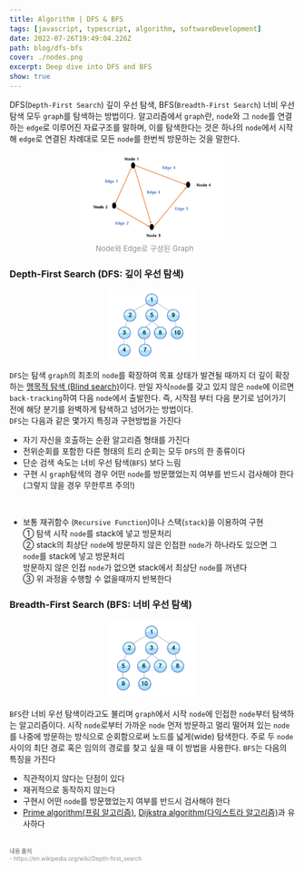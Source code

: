 ```yaml
---
title: Algorithm | DFS & BFS
tags: [javascript, typescript, algorithm, softwareDevelopment]
date: 2022-07-26T19:49:04.226Z
path: blog/dfs-bfs
cover: ./nodes.png
excerpt: Deep dive into DFS and BFS
show: true
---
```


DFS(`Depth-First Search`) 깊이 우선 탐색, BFS(`Breadth-First Search`) 너비 우선 탐색 모두 `graph`를 탐색하는 방법이다. 알고리즘에서 `graph`란, `node`와 그 `node`를 연결하는 `edge`로 이루어진 자료구조를 말하며, 이를 탐색한다는 것은 하나의 `node`에서 시작해 `edge`로 연결된 차례대로 모든 `node`를 한번씩 방문하는 것을 말한다.
<div style="width: 50%;margin-bottom: 15px; margin-left:auto; margin-right: auto;">
<img src="./nodeAndEdge.png"/>
<div style="width:200px;margin-left:auto; margin-right: auto;font-size:13px; color:#8b9196">Node와 Edge로 구성된 Graph</div>
</div>

### Depth-First Search (DFS: 깊이 우선 탐색)
<div style="width:30%;margin-bottom: 15px; margin-left:auto; margin-right: auto;">
<img src="./dfs.png"/>
</div>

`DFS`는 탐색 `graph`의 최초의 `node`를 확장하여 목표 상태가 발견될 때까지 더 깊이 확장하는 <a href='https://ko.wikipedia.org/wiki/%EB%A7%B9%EB%AA%A9%EC%A0%81_%ED%83%90%EC%83%89' target='_blank' rel='noopener noreferer'>맹목적 탐색 (Blind search)</a>이다. 만일 자식`node`를 갖고 있지 않은 `node`에 이르면 `back-tracking`하여 다음 `node`에서 출발한다. 즉, 시작점 부터 다음 분기로 넘어가기 전에 해당 분기를 완벽하게 탐색하고 넘어가는 방법이다.  
`DFS`는 다음과 같은 몇가지 특징과 구현방법을 가진다   

- 자기 자신을 호출하는 순환 알고리즘 형태를 가진다
- 전위순회를 포함한 다른 형태의 트리 순회는 모두 `DFS`의 한 종류이다
- 단순 검색 속도는 너비 우선 탐색(`BFS`) 보다 느림
- 구현 시 `graph`탐색의 경우 어떤 `node`를 방문했었는지 여부를 반드시 검사해야 한다 (그렇지 않을 경우 무한루프 주의!)

<br/>

- 보통 재귀함수 (`Recursive Function`)이나 스택(`stack`)을 이용하여 구현  
  ① 탐색 시작 `node`를 stack에 넣고 방문처리  
  ② stack의 최상단 `node`에 방문하지 않은 인접한 `node`가 하나라도 있으면 그 `node`를 stack에 넣고 방문처리  
    방문하지 않은 인접 `node`가 없으면 stack에서 최상단 `node`를 꺼낸다  
  ③ 위 과정을 수행할 수 없을때까지 반복한다

### Breadth-First Search (BFS: 너비 우선 탐색)
<div style="width: 30%;margin-bottom: 15px; margin-left:auto; margin-right: auto;">
<img src="./bfs.png"/>
</div>

`BFS`란 너비 우선 탐색이라고도 불리며 `graph`에서 시작 `node`에 인접한 `node`부터 탐색하는 알고리즘이다. 시작 `node`로부터 가까운 `node` 먼저 방문하고 멀리 떨어져 있는 `node`를 나중에 방문하는 방식으로 순회함으로써 노드를 넓게(wide) 탐색한다. 주로 두 `node` 사이의 최단 경로 혹은 임의의 경로를 찾고 싶을 때 이 방법을 사용한다.
`BFS`는 다음의 특징을 가진다

- 직관적이지 않다는 단점이 있다 
- 재귀적으로 동작하지 않는다
- 구현시 어떤 `node`를 방문했었는지 여부를 반드시 검사해야 한다
- <a href='https://ko.wikipedia.org/wiki/%ED%94%84%EB%A6%BC_%EC%95%8C%EA%B3%A0%EB%A6%AC%EC%A6%98' target='_blank' rel='noopener noreferer'>Prime algorithm(프림 알고리즘)</a>,  <a href='https://ko.wikipedia.org/wiki/%EB%8D%B0%EC%9D%B4%ED%81%AC%EC%8A%A4%ED%8A%B8%EB%9D%BC_%EC%95%8C%EA%B3%A0%EB%A6%AC%EC%A6%98' target='_blank' rel='noopener noreferer'>Dijkstra algorithm(다익스트라 알고리즘)</a>과 유사하다 

<br/>
<div style="font-size:10px;color:#8b9196">
<b>내용 출처</b><br/>
- https://en.wikipedia.org/wiki/Depth-first_search<br/>  

</div>

